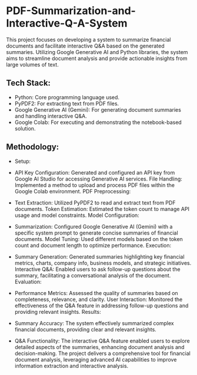 # PDF-Summarization-and-Interactive-Q-A-System
This project focuses on developing a system to summarize financial documents and facilitate interactive Q&A based on the generated summaries. Utilizing Google Generative AI and Python libraries, the system aims to streamline document analysis and provide actionable insights from large volumes of text.

## Tech Stack:

* Python: Core programming language used.
* PyPDF2: For extracting text from PDF files.
* Google Generative AI (Gemini): For generating document summaries and handling interactive Q&A.
* Google Colab: For executing and demonstrating the notebook-based solution.
  
## Methodology:

* Setup:

* API Key Configuration: Generated and configured an API key from Google AI Studio for accessing Generative AI services.
File Handling: Implemented a method to upload and process PDF files within the Google Colab environment.
PDF Preprocessing:

* Text Extraction: Utilized PyPDF2 to read and extract text from PDF documents.
Token Estimation: Estimated the token count to manage API usage and model constraints.
Model Configuration:

* Summarization: Configured Google Generative AI (Gemini) with a specific system prompt to generate concise summaries of financial documents.
Model Tuning: Used different models based on the token count and document length to optimize performance.
Execution:

* Summary Generation: Generated summaries highlighting key financial metrics, charts, company info, business models, and strategic initiatives.
Interactive Q&A: Enabled users to ask follow-up questions about the summary, facilitating a conversational analysis of the document.
Evaluation:

* Performance Metrics: Assessed the quality of summaries based on completeness, relevance, and clarity.
User Interaction: Monitored the effectiveness of the Q&A feature in addressing follow-up questions and providing relevant insights.
Results:

* Summary Accuracy: The system effectively summarized complex financial documents, providing clear and relevant insights.
* Q&A Functionality: The interactive Q&A feature enabled users to explore detailed aspects of the summaries, enhancing document analysis and decision-making.
The project delivers a comprehensive tool for financial document analysis, leveraging advanced AI capabilities to improve information extraction and interactive analysis.

